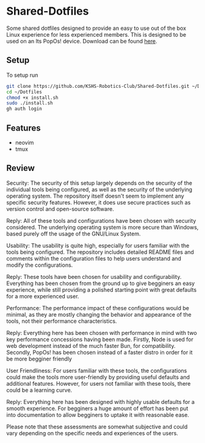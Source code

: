 # Shared-Dotfiles
Some shared dotfiles designed to provide an easy to use out of the box Linux experience for less experienced members. This is designed to be used on an lts PopOs! device. Download can be found [here](https://pop.system76.com/). 

## Setup
To setup run 
```sh
git clone https://github.com/KSHS-Robotics-Club/Shared-Dotfiles.git ~/Dotfiles
cd ~/Dotfiles
chmod +x install.sh
sudo ./install.sh
gh auth login
```

## Features
- neovim
- tmux

## Review
Security: The security of this setup largely depends on the security of the individual tools being configured, as well as the security of the underlying operating system. The repository itself doesn't seem to implement any specific security features. However, it does use secure practices such as version control and open-source software.  

Reply: All of these tools and configurations have been chosen with security considered. The underlying operating system is more secure than Windows, based purely off the usage of the GNU/Linux System.  

Usability: The usability is quite high, especially for users familiar with the tools being configured. The repository includes detailed README files and comments within the configuration files to help users understand and modify the configurations.  

Reply: These tools have been chosen for usability and configurability. Everything has been chosen from the ground up to give begginers an easy experience, while still providing a polished starting point with great defaults for a more experienced user.

Performance: The performance impact of these configurations would be minimal, as they are mostly changing the behavior and appearance of the tools, not their performance characteristics.  

Reply: Everything here has been chosen with performance in mind with two key performance concessions having been made. Firstly, Node is used for web development instead of the much faster Bun, for compatibility. Secondly, PopOs! has been chosen instead of a faster distro in order for it be more begginer friendly

User Friendliness: For users familiar with these tools, the configurations could make the tools more user-friendly by providing useful defaults and additional features. However, for users not familiar with these tools, there could be a learning curve.  

Reply: Everything here has been designed with highly usable defaults for a smooth experience. For begginers a huge amount of effort has been put into documentation to allow begginers to uptake it with reasonable ease.  

Please note that these assessments are somewhat subjective and could vary depending on the specific needs and experiences of the users.
